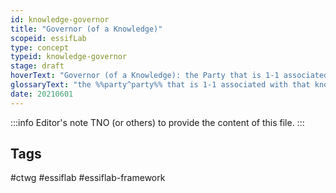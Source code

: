 ```yaml
---
id: knowledge-governor
title: "Governor (of a Knowledge)"
scopeid: essifLab
type: concept
typeid: knowledge-governor
stage: draft
hoverText: "Governor (of a Knowledge): the Party that is 1-1 associated with that knowledge."
glossaryText: "the %%party^party%% that is 1-1 associated with that knowledge."
date: 20210601
---
```


:::info Editor's note
TNO (or others) to provide the content of this file.
:::

## Tags
#ctwg #essiflab #essiflab-framework